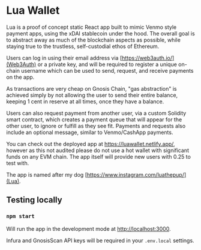 # Lua Wallet

Lua is a proof of concept static React app built to mimic Venmo style payment apps, using the xDAI stablecoin under the hood.  The overall goal is to abstract away as much of the blockchain aspects as possible, while staying true to the trustless, self-custodial ethos of Ethereum.

Users can log in using their email address via [https://web3auth.io/](Web3Auth) or a private key, and will be required to register a unique on-chain username which can be used to send, request, and receive payments on the app.

As transactions are very cheap on Gnosis Chain, "gas abstraction" is achieved simply by not allowing the user to send their entire balance, keeping 1 cent in reserve at all times, once they have a balance.

Users can also request payment from another user, via a custom Solidity smart contract, which creates a payment queue that will appear for the other user, to ignore or fulfill as they see fit.  Payments and requests also include an optional message, similar to Venmo/CashApp payments.

You can check out the deployed app at https://luawallet.netlify.app/, however as this not audited please do not use a hot wallet with significant funds on any EVM chain.  The app itself will provide new users with 0.25 to test with.

The app is named after my dog [https://www.instagram.com/luathepup/](Lua).

## Testing locally

### `npm start`

Will run the app in the development mode at [http://localhost:3000](http://localhost:3000).

Infura and GnosisScan API keys will be required in your `.env.local` settings.
